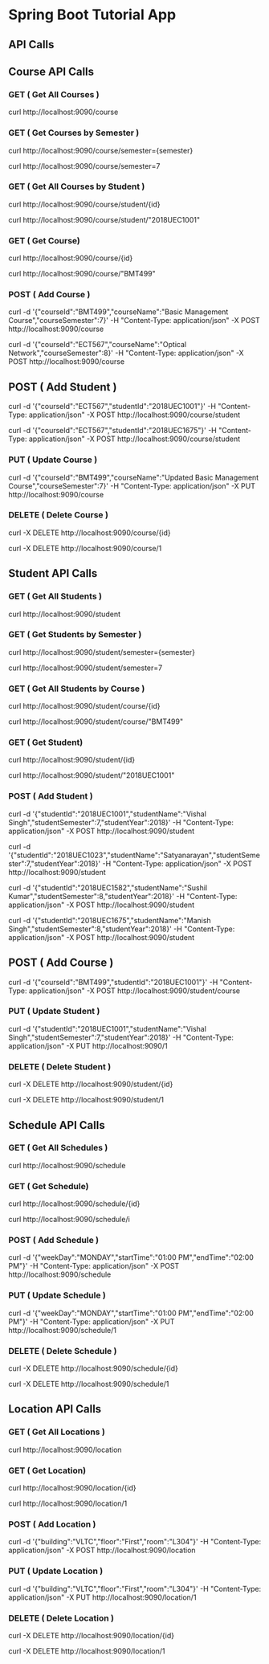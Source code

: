# Spring Boot Tutorial App

## API Calls

## Course API Calls

### GET ( Get All Courses )
curl http://localhost:9090/course

### GET ( Get Courses by Semester )
curl http://localhost:9090/course/semester={semester}

curl http://localhost:9090/course/semester=7

### GET ( Get All Courses by Student )
curl http://localhost:9090/course/student/{id}

curl http://localhost:9090/course/student/"2018UEC1001"

### GET ( Get Course)
curl http://localhost:9090/course/{id}

curl http://localhost:9090/course/"BMT499"

### POST ( Add Course )
curl -d '{"courseId":"BMT499","courseName":"Basic Management Course","courseSemester":7}' -H "Content-Type: application/json" -X POST http://localhost:9090/course

curl -d '{"courseId":"ECT567","courseName":"Optical Network","courseSemester":8}' -H "Content-Type: application/json" -X POST http://localhost:9090/course

## POST ( Add Student )
curl -d '{"courseId":"ECT567","studentId":"2018UEC1001"}' -H "Content-Type: application/json" -X POST http://localhost:9090/course/student

curl -d '{"courseId":"ECT567","studentId":"2018UEC1675"}' -H "Content-Type: application/json" -X POST http://localhost:9090/course/student

### PUT ( Update Course )
curl -d '{"courseId":"BMT499","courseName":"Updated Basic Management Course","courseSemester":7}' -H "Content-Type: application/json" -X PUT http://localhost:9090/course


### DELETE ( Delete Course )
curl -X DELETE http://localhost:9090/course/{id}

curl -X DELETE http://localhost:9090/course/1


## Student API Calls

### GET ( Get All Students )
curl http://localhost:9090/student

### GET ( Get Students by Semester )
curl http://localhost:9090/student/semester={semester}

curl http://localhost:9090/student/semester=7

### GET ( Get All Students by Course )
curl http://localhost:9090/student/course/{id}

curl http://localhost:9090/student/course/"BMT499"

### GET ( Get Student)
curl http://localhost:9090/student/{id}

curl http://localhost:9090/student/"2018UEC1001"

### POST ( Add Student )
curl -d '{"studentId":"2018UEC1001","studentName":"Vishal Singh","studentSemester":7,"studentYear":2018}' -H "Content-Type: application/json" -X POST http://localhost:9090/student

curl -d '{"studentId":"2018UEC1023","studentName":"Satyanarayan","studentSemester":7,"studentYear":2018}' -H "Content-Type: application/json" -X POST http://localhost:9090/student

curl -d '{"studentId":"2018UEC1582","studentName":"Sushil Kumar","studentSemester":8,"studentYear":2018}' -H "Content-Type: application/json" -X POST http://localhost:9090/student

curl -d '{"studentId":"2018UEC1675","studentName":"Manish Singh","studentSemester":8,"studentYear":2018}' -H "Content-Type: application/json" -X POST http://localhost:9090/student

## POST ( Add Course )
curl -d '{"courseId":"BMT499","studentId":"2018UEC1001"}' -H "Content-Type: application/json" -X POST http://localhost:9090/student/course

### PUT ( Update Student )
curl -d '{"studentId":"2018UEC1001","studentName":"Vishal Singh","studentSemester":7,"studentYear":2018}' -H "Content-Type: application/json" -X PUT http://localhost:9090/1


### DELETE ( Delete Student )
curl -X DELETE http://localhost:9090/student/{id}

curl -X DELETE http://localhost:9090/student/1


## Schedule API Calls

### GET ( Get All Schedules )
curl http://localhost:9090/schedule

### GET ( Get Schedule)
curl http://localhost:9090/schedule/{id}

curl http://localhost:9090/schedule/i

### POST ( Add Schedule )
curl -d '{"weekDay":"MONDAY","startTime":"01:00 PM","endTime":"02:00 PM"}' -H "Content-Type: application/json" -X POST http://localhost:9090/schedule

### PUT ( Update Schedule )
curl -d '{"weekDay":"MONDAY","startTime":"01:00 PM","endTime":"02:00 PM"}' -H "Content-Type: application/json" -X PUT http://localhost:9090/schedule/1


### DELETE ( Delete Schedule )
curl -X DELETE http://localhost:9090/schedule/{id}

curl -X DELETE http://localhost:9090/schedule/1


## Location API Calls

### GET ( Get All Locations )
curl http://localhost:9090/location

### GET ( Get Location)
curl http://localhost:9090/location/{id}

curl http://localhost:9090/location/1

### POST ( Add Location )
curl -d '{"building":"VLTC","floor":"First","room":"L304"}' -H "Content-Type: application/json" -X POST http://localhost:9090/location

### PUT ( Update Location )
curl -d '{"building":"VLTC","floor":"First","room":"L304"}' -H "Content-Type: application/json" -X PUT http://localhost:9090/location/1

### DELETE ( Delete Location )
curl -X DELETE http://localhost:9090/location/{id}

curl -X DELETE http://localhost:9090/location/1
